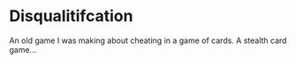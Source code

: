 # Disqualitifcation
An old game I was making about cheating in a game of cards. A stealth card game...
